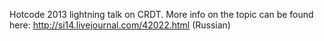 Hotcode 2013 lightning talk on CRDT. More info on the topic can be found here: http://si14.livejournal.com/42022.html (Russian)
